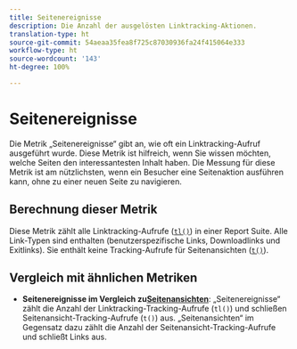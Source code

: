 ```yaml
---
title: Seitenereignisse
description: Die Anzahl der ausgelösten Linktracking-Aktionen.
translation-type: ht
source-git-commit: 54aeaa35fea8f725c87030936fa24f415064e333
workflow-type: ht
source-wordcount: '143'
ht-degree: 100%

---
```



# Seitenereignisse

Die Metrik „Seitenereignisse“ gibt an, wie oft ein Linktracking-Aufruf ausgeführt wurde. Diese Metrik ist hilfreich, wenn Sie wissen möchten, welche Seiten den interessantesten Inhalt haben. Die Messung für diese Metrik ist am nützlichsten, wenn ein Besucher eine Seitenaktion ausführen kann, ohne zu einer neuen Seite zu navigieren.

## Berechnung dieser Metrik

Diese Metrik zählt alle Linktracking-Aufrufe ([`tl()`](/help/implement/vars/functions/tl-method.md)) in einer Report Suite. Alle Link-Typen sind enthalten (benutzerspezifische Links, Downloadlinks und Exitlinks). Sie enthält keine Tracking-Aufrufe für Seitenansichten ([`t()`](/help/implement/vars/functions/t-method.md)).

## Vergleich mit ähnlichen Metriken

* **Seitenereignisse im Vergleich zu[Seitenansichten](page-views.md)**: „Seitenereignisse“ zählt die Anzahl der Linktracking-Tracking-Aufrufe (`tl()`) und schließen Seitenansicht-Tracking-Aufrufe (`t()`) aus. „Seitenansichten“ im Gegensatz dazu zählt die Anzahl der Seitenansicht-Tracking-Aufrufe und schließt Links aus.
